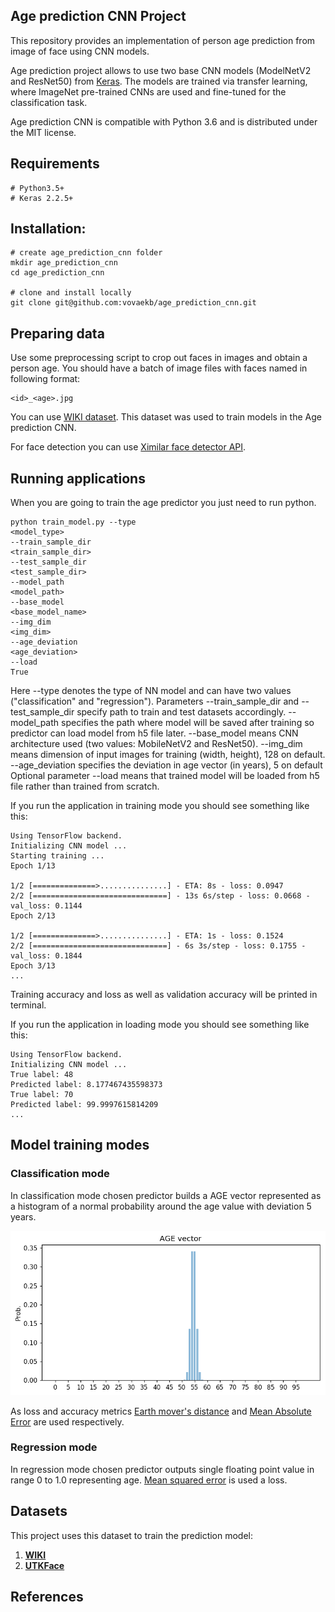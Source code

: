 Age prediction CNN Project
--------------------

This repository provides an implementation of person age prediction from image of face using CNN models.

Age prediction project allows to use two base CNN models (ModelNetV2 and ResNet50) from [Keras](https://keras.io/applications/). The models are trained via transfer learning, where ImageNet pre-trained CNNs are used and fine-tuned for the classification task.

Age prediction CNN is compatible with Python 3.6 and is distributed under the MIT license.

## Requirements

    # Python3.5+
    # Keras 2.2.5+

## Installation:

    # create age_prediction_cnn folder
    mkdir age_prediction_cnn
    cd age_prediction_cnn

    # clone and install locally
    git clone git@github.com:vovaekb/age_prediction_cnn.git

## Preparing data
Use some preprocessing script to crop out faces in images and obtain a person age. You should have a batch of image files with faces named in following format:

    <id>_<age>.jpg

You can use [WIKI dataset](https://data.vision.ee.ethz.ch/cvl/rrothe/imdb-wiki/). This dataset was used to train models in the Age prediction CNN.

For face detection you can use [Ximilar face detector API](https://docs.ximilar.com/services/face_detection/).

## Running applications

When you are going to train the age predictor you just need to run python.

    python train_model.py --type
    <model_type>
    --train_sample_dir
    <train_sample_dir>
    --test_sample_dir
    <test_sample_dir>
    --model_path
    <model_path>
    --base_model
    <base_model_name>
    --img_dim
    <img_dim>
    --age_deviation
    <age_deviation>
    --load
    True

Here --type denotes the type of NN model and can have two values ("classification" and "regression").
Parameters --train_sample_dir and --test_sample_dir specify path to train and test datasets accordingly.
--model_path specifies the path where model will be saved after training so predictor can load model from h5 file later.
--base_model means CNN architecture used (two values: MobileNetV2 and ResNet50).
--img_dim means dimension of input images for training (width, height), 128 on default.
--age_deviation specifies the deviation in age vector (in years), 5 on default
Optional parameter --load means that trained model will be loaded from h5 file rather than trained from scratch.

If you run the application in training mode you should see something like this:

    Using TensorFlow backend.
    Initializing CNN model ...
    Starting training ...
    Epoch 1/13

    1/2 [==============>...............] - ETA: 8s - loss: 0.0947
    2/2 [==============================] - 13s 6s/step - loss: 0.0668 - val_loss: 0.1144
    Epoch 2/13

    1/2 [==============>...............] - ETA: 1s - loss: 0.1524
    2/2 [==============================] - 6s 3s/step - loss: 0.1755 - val_loss: 0.1844
    Epoch 3/13
    ...

Training accuracy and loss as well as validation accuracy will be printed in terminal.

If you run the application in loading mode you should see something like this:

    Using TensorFlow backend.
    Initializing CNN model ...
    True label: 48
    Predicted label: 8.177467435598373
    True label: 70
    Predicted label: 99.9997615814209
    ...

## Model training modes
### Classification mode
In classification mode chosen predictor builds a AGE vector represented as a histogram of a normal probability around the age value with deviation 5 years.

![](_readme/images/age_vector.png)

As loss and accuracy metrics [Earth mover's distance](https://en.wikipedia.org/wiki/Earth_mover%27s_distance) and [Mean Absolute Error](https://en.wikipedia.org/wiki/Mean_absolute_error) are used respectively.


### Regression mode
In regression mode chosen predictor outputs single floating point value in range 0 to 1.0 representing age. [Mean squared error](https://en.wikipedia.org/wiki/Mean_squared_error) is used a loss.

## Datasets
This project uses this dataset to train the prediction model:

1. [**WIKI**](https://data.vision.ee.ethz.ch/cvl/rrothe/imdb-wiki/)
2. [**UTKFace**](https://susanqq.github.io/UTKFace/)

## References